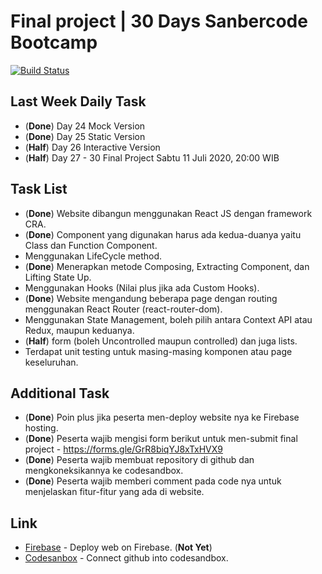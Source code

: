 # Final project | 30 Days Sanbercode Bootcamp

[![Build Status](https://travis-ci.org/joemccann/dillinger.svg?branch=master)](https://github.com/SamX23/sanbercode-final-project)

## Last Week Daily Task

- (**Done**) Day 24 Mock Version
- (**Done**) Day 25 Static Version
- (**Half**) Day 26 Interactive Version
- (**Half**) Day 27 - 30 Final Project Sabtu 11 Juli 2020, 20:00 WIB

## Task List

- (**Done**) Website dibangun menggunakan React JS dengan framework CRA.
- (**Done**) Component yang digunakan harus ada kedua-duanya yaitu Class dan Function Component.
- Menggunakan LifeCycle method.
- (**Done**) Menerapkan metode Composing, Extracting Component, dan Lifting State Up.
- Menggunakan Hooks (Nilai plus jika ada Custom Hooks).
- (**Done**) Website mengandung beberapa page dengan routing menggunakan React Router (react-router-dom).
- Menggunakan State Management, boleh pilih antara Context API atau Redux, maupun keduanya.
- (**Half**) form (boleh Uncontrolled maupun controlled) dan juga lists.
- Terdapat unit testing untuk masing-masing komponen atau page keseluruhan.

## Additional Task

- (**Done**) Poin plus jika peserta men-deploy website nya ke Firebase hosting.
- (**Done**) Peserta wajib mengisi form berikut untuk men-submit final project - <https://forms.gle/GrR8biqYJ8xTxHVX9>
- (**Done**) Peserta wajib membuat repository di github dan mengkoneksikannya ke codesandbox.
- (**Done**) Peserta wajib memberi comment pada code nya untuk menjelaskan fitur-fitur yang ada di website.

## Link

- [Firebase] - Deploy web on Firebase. (**Not Yet**) 
- [Codesanbox] - Connect github into codesandbox.

[Codesanbox]: <https://codesandbox.io/s/final-project-v9oyj>
[Firebase]: <https://console.firebase.google.com>